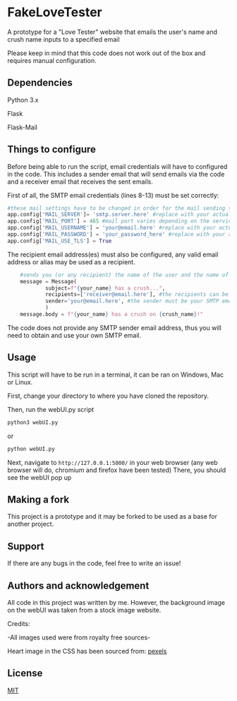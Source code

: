 # FakeLoveTester
A prototype for a "Love Tester" website that emails the user's name and crush name inputs to a specified email

Please keep in mind that this code does not work out of the box and requires manual configuration.

## Dependencies

Python 3.x  

Flask  

Flask-Mail  

## Things to configure

Before being able to run the script, email credentials will have to configured in the code. This includes a sender email that will send emails via the code and a receiver email that receives the sent emails.

First of all, the SMTP email credentials (lines 8-13) must be set correctly:

```python
#these mail settings have to be changed in order for the mail sending to work
app.config['MAIL_SERVER']= 'smtp.server.here' #replace with your actual SMTP server
app.config['MAIL_PORT'] = 465 #mail port varies depending on the service
app.config['MAIL_USERNAME'] = 'your@email.here' #replace with your actual email
app.config['MAIL_PASSWORD'] = 'your_password_here' #replace with your actual email password
app.config['MAIL_USE_TLS'] = True
```
The recipient email address(es) must also be configured, any valid email address or alias may be used as a recipient.

```python
    #sends you (or any recipient) the name of the user and the name of their crush
    message = Message(
            subject=f"{your_name} has a crush...",
            recipients=['receiver@email.here'], #the recipients can be set to any valid email address(es)
            sender='your@email.here', #the sender must be your SMTP email
            ) 
    message.body = f"{your_name} has a crush on {crush_name}!"
```
The code does not provide any SMTP sender email address, thus you will need to obtain and use your own SMTP email. 

## Usage

This script will have to be run in a terminal, it can be ran on Windows, Mac or Linux. 

First, change your directory to where you have cloned the repository.

Then, run the webUI.py script

```bash
python3 webUI.py
```

or 

```bash
python webUI.py
```


Next, navigate to `http://127.0.0.1:5000/` in your web browser (any web browser will do, chromium and firefox have been tested)
There, you should see the webUI pop up

## Making a fork

This project is a prototype and it may be forked to be used as a base for another project.

## Support

If there are any bugs in the code, feel free to write an issue!

## Authors and acknowledgement

All code in this project was written by me. However, the background image on the webUI was taken from a stock image website.

Credits:

-All images used were from royalty free sources-

Heart image in the CSS has been sourced from: [pexels](https://www.pexels.com/photo/heart-pattern-on-pink-background-7679705/)

## License

[MIT](https://choosealicense.com/licenses/mit/)
